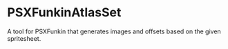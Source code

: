 # PSXFunkinAtlasSet
 A tool for PSXFunkin that generates images and offsets based on the given spritesheet.
